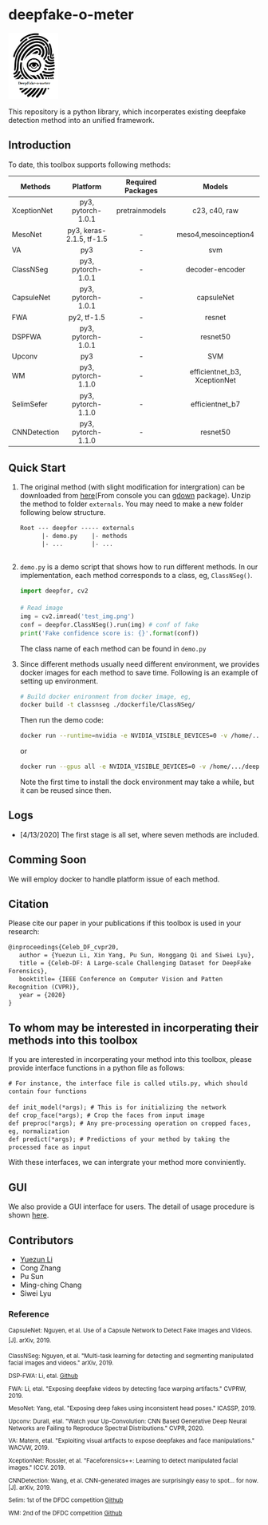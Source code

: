 # deepfake-o-meter

<img src="assets/logo.png" alt="logo" width="100"/>

This repository is a python library, which incorperates existing deepfake detection method into an unified framework.

## Introduction
To date, this toolbox supports following methods:

| Methods     | Platform            | Required Packages | Models  | 
|----------   |:-------------:      |:------:            |:------: | 
| XceptionNet |  py3, pytorch-1.0.1 | pretrainmodels | c23, c40, raw | 
| MesoNet     |  py3, keras-2.1.5, tf-1.5 |   -   | meso4,mesoinception4 |
| VA          |  py3                | - | svm | 
| ClassNSeg   |  py3, pytorch-1.0.1 | - | decoder-encoder | 
| CapsuleNet  |  py3, pytorch-1.0.1 | - | capsuleNet | 
| FWA         |  py2, tf-1.5        | - | resnet | 
| DSPFWA      |  py3, pytorch-1.0.1 | - | resnet50 | 
| Upconv      |  py3                | - | SVM | 
| WM          |  py3, pytorch-1.1.0 | - | efficientnet_b3, XceptionNet | 
| SelimSefer  |  py3, pytorch-1.1.0 | - | efficientnet_b7 |
| CNNDetection|  py3, pytorch-1.1.0 | - | resnet50 | 



## Quick Start

1. The original method (with slight modification for intergration) can be downloaded from [here](https://drive.google.com/drive/folders/1gn43ZKYiY5IwklpJS5IysjxjlGZqvKom?usp=sharing)(From console you can [gdown](https://github.com/wkentaro/gdown) package). Unzip the method to folder `externals`. You may need to make a new folder following below structure.

   ```
   Root --- deepfor ----- externals
         |- demo.py    |- methods
         |- ...        |- ...
         
   ```

2. `demo.py` is a demo script that shows how to run different methods. In our implementation, each method corresponds to a class, eg, `ClassNSeg()`. 
   ```python
   import deepfor, cv2
 
   # Read image
   img = cv2.imread('test_img.png')
   conf = deepfor.ClassNSeg().run(img) # conf of fake
   print('Fake confidence score is: {}'.format(conf))

   ```
   The class name of each method can be found in `demo.py`

3. Since different methods usually need different environment, we provides docker images for each method to save time. Following is an example of setting up environment.

   ```bash
   # Build docker enironment from docker image, eg,
   docker build -t classnseg ./dockerfile/ClassNSeg/
   ```


   Then run the demo code:

   ```bash
   docker run --runtime=nvidia -e NVIDIA_VISIBLE_DEVICES=0 -v /home/.../deepfake-o-meter:/deepfake-o-meter/ classnseg python deepfake-o-meter/demo.py --img=/deepfake-o-meter/test_img.png  --name=ClassNSeg
   ```
   or
   ```bash
   docker run --gpus all -e NVIDIA_VISIBLE_DEVICES=0 -v /home/.../deepfake-o-meter:/deepfake-o-meter/ classnseg python deepfake-o-meter/demo.py --img=/deepfake-o-meter/test_img.png  --name=ClassNSeg
   ```

   Note the first time to install the dock environment may take a while, but it can be reused since then.
## Logs
* [4/13/2020] The first stage is all set, where seven methods are included.

## Comming Soon
We will employ docker to handle platform issue of each method.

## Citation

Please cite our paper in your publications if this toolbox is used in your research:

```
@inproceedings{Celeb_DF_cvpr20,
   author = {Yuezun Li, Xin Yang, Pu Sun, Honggang Qi and Siwei Lyu},
   title = {Celeb-DF: A Large-scale Challenging Dataset for DeepFake Forensics},
   booktitle= {IEEE Conference on Computer Vision and Patten Recognition (CVPR)},
   year = {2020}
}
```

## To whom may be interested in incorperating their methods into this toolbox

If you are interested in incorperating your method into this toolbox, please provide interface functions in a python file as follows:

````
# For instance, the interface file is called utils.py, which should contain four functions

def init_model(*args); # This is for initializing the network
def crop_face(*args); # Crop the faces from input image
def preproc(*args); # Any pre-processing operation on cropped faces, eg, normalization
def predict(*args); # Predictions of your method by taking the processed face as input
````
With these interfaces, we can intergrate your method more conviniently.

## GUI
We also provide a GUI interface for users. The detail of usage procedure is shown [here]().

## Contributors
* [Yuezun Li](https://www.albany.edu/~yl149995/)
* Cong Zhang
* Pu Sun 
* Ming-ching Chang
* Siwei Lyu


### Reference

<sup>
CapsuleNet: Nguyen, et al. Use of a Capsule Network to Detect Fake Images and Videos.[J]. arXiv, 2019. 

ClassNSeg: Nguyen, et al. "Multi-task learning for detecting and segmenting manipulated facial images and videos." arXiv, 2019. 

DSP-FWA: Li, etal. [Github](https://github.com/danmohaha/DSP-FWA)

FWA: Li, etal. "Exposing deepfake videos by detecting face warping artifacts." CVPRW, 2019.

MesoNet: Yang, etal. "Exposing deep fakes using inconsistent head poses." ICASSP, 2019.

Upconv: Durall, etal. "Watch your Up-Convolution: CNN Based Generative Deep Neural Networks are Failing to Reproduce Spectral Distributions." CVPR, 2020. 

VA: Matern, etal. "Exploiting visual artifacts to expose deepfakes and face manipulations." WACVW, 2019.

XceptionNet: Rossler, et al. "Faceforensics++: Learning to detect manipulated facial images." ICCV. 2019. 

CNNDetection: Wang, et al. CNN-generated images are surprisingly easy to spot... for now.[J]. arXiv, 2019. 

Selim: 1st of the DFDC competition [Github](https://github.com/selimsef/dfdc_deepfake_challenge)

WM: 2nd of the DFDC competition [Github](https://github.com/cuihaoleo/kaggle-dfdc)

</sup>